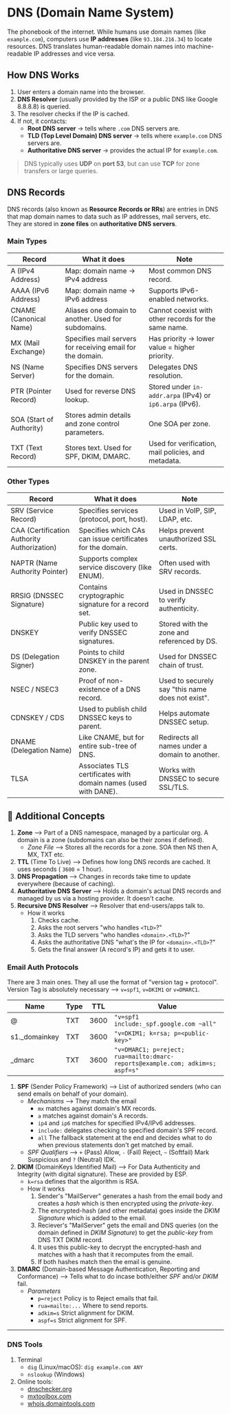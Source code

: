 # DNS (Domain Name System)

The phonebook of the internet. While humans use domain names (like `example.com`), computers use **IP addresses** (like `93.184.216.34`) to locate resources. DNS translates human-readable domain names into machine-readable IP addresses and vice versa.

## How DNS Works

1. User enters a domain name into the browser.
2. **DNS Resolver** (usually provided by the ISP or a public DNS like Google 8.8.8.8) is queried.
3. The resolver checks if the IP is cached.
4. If not, it contacts:
   * **Root DNS server** → tells where `.com` DNS servers are.
   * **TLD (Top Level Domain) DNS server** → tells where `example.com` DNS servers are.
   * **Authoritative DNS server** → provides the actual IP for `example.com`.

> DNS typically uses **UDP** on **port 53**, but can use **TCP** for zone transfers or large queries.

## DNS Records

DNS records (also known as **Resource Records or RRs**) are entries in DNS that map domain names to data such as IP addresses, mail servers, etc. They are stored in **zone files** on **authoritative DNS servers**.

### Main Types

| Record                                      | What it does                                                    | Note                                                     |
| ------------------------------------------- | --------------------------------------------------------------- | -------------------------------------------------------- |
| A (IPv4 Address)                            | Map: domain name → IPv4 address                                 | Most common DNS record.                                  |
| AAAA (IPv6 Address)                         | Map: domain name → IPv6 address                                 | Supports IPv6-enabled networks.                          |
| CNAME (Canonical Name)                      | Aliases one domain to another. Used for subdomains.             | Cannot coexist with other records for the same name.     |
| MX (Mail Exchange)                          | Specifies mail servers for receiving email for the domain.      | Has priority → lower value = higher priority.            |
| NS (Name Server)                            | Specifies DNS servers for the domain.                           | Delegates DNS resolution.                                |
| PTR (Pointer Record)                        | Used for reverse DNS lookup.                                    | Stored under `in-addr.arpa` (IPv4) or `ip6.arpa` (IPv6). |
| SOA (Start of Authority)                    | Stores admin details and zone control parameters.               | One SOA per zone.       |
| TXT (Text Record)                           | Stores text. Used for SPF, DKIM, DMARC.         | Used for verification, mail policies, and metadata.      |

### Other Types

| Record                                      | What it does                                                    | Note                                                     |
| ------------------------------------------- | --------------------------------------------------------------- | -------------------------------------------------------- |
| SRV (Service Record)                        | Specifies services (protocol, port, host).                      | Used in VoIP, SIP, LDAP, etc.                            |
| CAA (Certification Authority Authorization) | Specifies which CAs can issue certificates for the domain.      | Helps prevent unauthorized SSL certs.                    |
| NAPTR (Name Authority Pointer)              | Supports complex service discovery (like ENUM).                 | Often used with SRV records.                             |
| RRSIG (DNSSEC Signature)                    | Contains cryptographic signature for a record set.              | Used in DNSSEC to verify authenticity.                   |
| DNSKEY                                      | Public key used to verify DNSSEC signatures.                    | Stored with the zone and referenced by DS.               |
| DS (Delegation Signer)                      | Points to child DNSKEY in the parent zone.                      | Used for DNSSEC chain of trust.                          |
| NSEC / NSEC3                                | Proof of non-existence of a DNS record.                         | Used to securely say "this name does not exist".         |
| CDNSKEY / CDS                               | Used to publish child DNSSEC keys to parent.                    | Helps automate DNSSEC setup.                             |
| DNAME (Delegation Name)                     | Like CNAME, but for entire sub-tree of DNS.                     | Redirects all names under a domain to another.           |
| TLSA                                        | Associates TLS certificates with domain names (used with DANE). | Works with DNSSEC to secure SSL/TLS.                     |

## 🧩 Additional Concepts

1. **Zone** --> Part of a DNS namespace, managed by a particular org. A domain is a zone (subdomains can also be their zones if defined).
    * *Zone File* --> Stores all the records for a zone. SOA then NS then A, MX, TXT etc.
2. **TTL** (Time To Live) --> Defines how long DNS records are cached. It uses seconds ( `3600` = 1 hour).
3. **DNS Propagation** --> Changes in records take time to update everywhere (because of caching).
4. **Authoritative DNS Server** --> Holds a domain's actual DNS records and managed by us via a hosting provider. It doesn't cache.
5. **Recursive DNS Resolver** --> Resolver that end-users/apps talk to.
    * How it works
        1. Checks cache.
        2. Asks the root servers "who handles `<TLD>`?"
        3. Asks the TLD servers "who handles `<domain>.<TLD>`?"
        4. Asks the authoritative DNS "what's the IP for `<domain>.<TLD>`?"
        5. Gets the final answer (A record's IP) and gets it to user.

### Email Auth Protocols

There are 3 main ones. They all use the format of "version tag + protocol". Version Tag is absolutely necessary --> `v=spf1`, `v=DKIM1` or `v=DMARC1`.

| Name | Type | TTL | Value |
| --- | --- | --- | --- |
| @ | TXT | 3600 | `"v=spf1 include:_spf.google.com ~all"` |
| s1._domainkey | TXT | 3600 | `"v=DKIM1; k=rsa; p=<public-key>"` |
| _dmarc | TXT | 3600 | `"v=DMARC1; p=reject; rua=mailto:dmarc-reports@example.com; adkim=s; aspf=s"` |

1. **SPF** (Sender Policy Framework) --> List of authorized senders (who can send emails on behalf of your domain).
    * *Mechanisms* --> They match the email
        * `mx` matches against domain's MX records.
        * `a` matches against domain's A records.
        * `ip4` and `ip6` matches for specified IPv4/IPv6 addresses.
        * `include:` delegates checking to specified domain's SPF record.
        * `all` The fallback statement at the end and decides what to do when previous statements don't get matched by email.
    * *SPF Qualifiers* --> `+` (Pass) Allow, `-` (Fail) Reject, `~` (Softfail) Mark Suspicious and `?` (Neutral) IDK.
2. **DKIM** (DomainKeys Identified Mail) --> For Data Authenticity and Integrity (with digital signature). These are provided by ESP.
    * `k=rsa` defines that the algorithm is RSA.
    * How it works
        1. Sender's "MailServer" generates a hash from the email body and creates a *hash* which is then encrypted using the *private-key*.
        2. The encrypted-hash (and other metadata) goes inside the *DKIM Signature* which is added to the email.
        3. Reciever's "MailServer" gets the email and DNS queries (on the domain defined in *DKIM Signature*) to get the *public-key* from DNS TXT DKIM record.
        4. It uses this public-key to decrypt the encrypted-hash and matches with a hash that it recomputes from the email.
        5. If both hashes match then the email is genuine.
3. **DMARC** (Domain-based Message Authentication, Reporting and Conformance) --> Tells what to do incase both/either *SPF* and/or *DKIM* fail.
    * *Parameters*
        * `p=reject` Policy is to Reject emails that fail.
        * `rua=mailto:...` Where to send reports.
        * `adkim=s` Strict alignment for DKIM.
        * `aspf=s` Strict alignment for SPF.

---

### DNS Tools

1. Terminal
    * `dig` (Linux/macOS): `dig example.com ANY`
    * `nslookup` (Windows)
2. Online tools:
    * [dnschecker.org](https://dnschecker.org)
    * [mxtoolbox.com](https://mxtoolbox.com)
    * [whois.domaintools.com](https://whois.domaintools.com)
